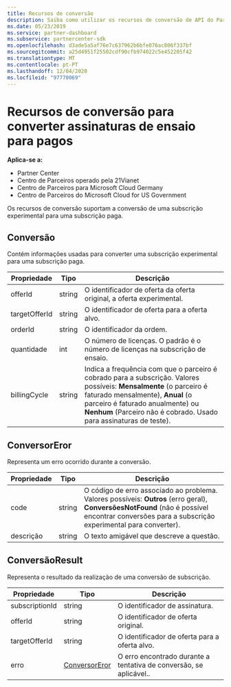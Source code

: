 ```yaml
---
title: Recursos de conversão
description: Saiba como utilizar os recursos de conversão de API do Partner Center para ajudá-lo a converter uma subscrição experimental para uma subscrição paga.
ms.date: 05/23/2019
ms.service: partner-dashboard
ms.subservice: partnercenter-sdk
ms.openlocfilehash: d3ade5a5af76e7c637962b6bfe076ac806f337bf
ms.sourcegitcommit: a25d4951f25502cdf90cfb974022c5e452205f42
ms.translationtype: MT
ms.contentlocale: pt-PT
ms.lasthandoff: 12/04/2020
ms.locfileid: "97770069"
---
```

# <a name="conversion-resources-to-convert-trial-subscriptions-to-paid"></a>Recursos de conversão para converter assinaturas de ensaio para pagos

**Aplica-se a:**

- Partner Center
- Centro de Parceiros operado pela 21Vianet
- Centro de Parceiros para Microsoft Cloud Germany
- Centro de Parceiros do Microsoft Cloud for US Government

Os recursos de conversão suportam a conversão de uma subscrição experimental para uma subscrição paga.

## <a name="conversion"></a>Conversão

Contém informações usadas para converter uma subscrição experimental para uma subscrição paga.

| Propriedade | Tipo | Descrição |
| -------- | ---- | ----------- |
| offerId | string | O identificador de oferta da oferta original, a oferta experimental. |
| targetOfferId | string | O identificador de oferta para a oferta alvo. |
| orderId | string | O identificador da ordem. |
| quantidade | int | O número de licenças. O padrão é o número de licenças na subscrição de ensaio. |
| billingCycle | string | Indica a frequência com que o parceiro é cobrado para a subscrição. Valores possíveis: **Mensalmente** (o parceiro é faturado mensalmente), **Anual** (o parceiro é faturado anualmente) ou **Nenhum** (Parceiro não é cobrado. Usado para assinaturas de teste). |

## <a name="conversionerror"></a>ConversorEror

Representa um erro ocorrido durante a conversão.

| Propriedade | Tipo | Descrição |
| -------- | ---- | ----------- |
| code | string | O código de erro associado ao problema. Valores possíveis: **Outros** (erro geral), **ConversõesNotFound** (não é possível encontrar conversões para a subscrição experimental para converter).
| descrição | string | O texto amigável que descreve a questão. |

## <a name="conversionresult"></a>ConversãoResult

Representa o resultado da realização de uma conversão de subscrição.

| Propriedade       | Tipo                                | Descrição                                                            |
|----------------|-------------------------------------|------------------------------------------------------------------------|
| subscriptionId | string                              | O identificador de assinatura.                                           |
| offerId        | string                              | O identificador de oferta original.                                         |
| targetOfferId  | string                              | O identificador de oferta para a oferta alvo.                             |
| erro          | [ConversorEror](#conversionerror) | O erro encontrado durante a tentativa de conversão, se aplicável.. |